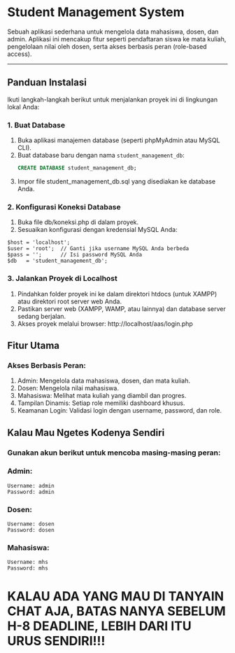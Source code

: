 # Student Management System

Sebuah aplikasi sederhana untuk mengelola data mahasiswa, dosen, dan admin. Aplikasi ini mencakup fitur seperti pendaftaran siswa ke mata kuliah, pengelolaan nilai oleh dosen, serta akses berbasis peran (role-based access).

---

## Panduan Instalasi

Ikuti langkah-langkah berikut untuk menjalankan proyek ini di lingkungan lokal Anda:

### 1. Buat Database
1. Buka aplikasi manajemen database (seperti phpMyAdmin atau MySQL CLI).
2. Buat database baru dengan nama `student_management_db`:
   ```sql
   CREATE DATABASE student_management_db;
3. Impor file student_management_db.sql yang disediakan ke database Anda.

### 2. Konfigurasi Koneksi Database
1. Buka file db/koneksi.php di dalam proyek.
2. Sesuaikan konfigurasi dengan kredensial MySQL Anda:
```
$host = 'localhost';
$user = 'root';  // Ganti jika username MySQL Anda berbeda
$pass = '';      // Isi password MySQL Anda
$db   = 'student_management_db';

```
### 3. Jalankan Proyek di Localhost
1. Pindahkan folder proyek ini ke dalam direktori htdocs (untuk XAMPP) atau direktori root server web Anda.
2. Pastikan server web (XAMPP, WAMP, atau lainnya) dan database server sedang berjalan.
3. Akses proyek melalui browser: http://localhost/aas/login.php

## Fitur Utama

### Akses Berbasis Peran:
1. Admin: Mengelola data mahasiswa, dosen, dan mata kuliah.
2. Dosen: Mengelola nilai mahasiswa.
3. Mahasiswa: Melihat mata kuliah yang diambil dan progres.
4. Tampilan Dinamis: Setiap role memiliki dashboard khusus.
5. Keamanan Login: Validasi login dengan username, password, dan role.

## Kalau Mau Ngetes Kodenya Sendiri 
### Gunakan akun berikut untuk mencoba masing-masing peran:

### Admin:
```
Username: admin
Password: admin
```
### Dosen:
```
Username: dosen
Password: dosen
```
### Mahasiswa:
```
Username: mhs
Password: mhs
```

# KALAU ADA YANG MAU DI TANYAIN CHAT AJA, BATAS NANYA SEBELUM H-8 DEADLINE, LEBIH DARI ITU URUS SENDIRI!!!